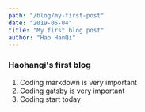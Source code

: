 ```yaml
---
path: "/blog/my-first-post"
date: "2019-05-04"
title: "My first blog post"
author: "Hao HanQi"
---
```


### Haohanqi's first blog 

1. Coding markdown is very important 
2. Coding gatsby is very important 
3. Coding start today

